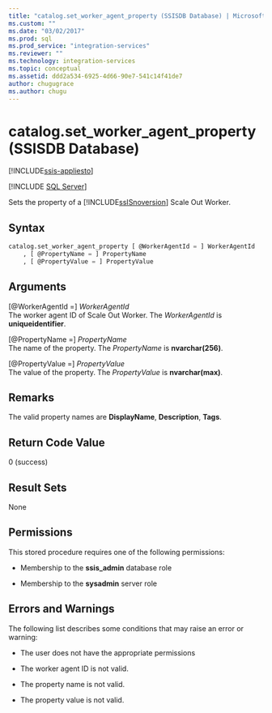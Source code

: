 ```yaml
---
title: "catalog.set_worker_agent_property (SSISDB Database) | Microsoft Docs"
ms.custom: ""
ms.date: "03/02/2017"
ms.prod: sql
ms.prod_service: "integration-services"
ms.reviewer: ""
ms.technology: integration-services
ms.topic: conceptual
ms.assetid: ddd2a534-6925-4d66-90e7-541c14f41de7
author: chugugrace
ms.author: chugu
---
```

# catalog.set_worker_agent_property (SSISDB Database)

[!INCLUDE[ssis-appliesto](../../includes/applies-to-version/sqlserver-ssis.md)]


[!INCLUDE [SQL Server](../../includes/applies-to-version/sqlserver.md)]

Sets the property of a [!INCLUDE[ssISnoversion](../../includes/ssisnoversion-md.md)] Scale Out Worker.

## Syntax

```sql
catalog.set_worker_agent_property [ @WorkerAgentId = ] WorkerAgentId
    , [ @PropertyName = ] PropertyName
    , [ @PropertyValue = ] PropertyValue 
```

## Arguments
[@WorkerAgentId =] *WorkerAgentId*  
The worker agent ID of Scale Out Worker. The *WorkerAgentId* is **uniqueidentifier**.

[@PropertyName =] *PropertyName*  
The name of the property. The *PropertyName* is **nvarchar(256)**.

[@PropertyValue =] *PropertyValue*  
The value of the property. The *PropertyValue* is **nvarchar(max)**.

## Remarks
The valid property names are **DisplayName**, **Description**, **Tags**.

## Return Code Value  
 0 (success)  
  
## Result Sets  
 None  

## Permissions  
 This stored procedure requires one of the following permissions:  
  
-   Membership to the **ssis_admin** database role  
  
-   Membership to the **sysadmin** server role

## Errors and Warnings
  The following list describes some conditions that may raise an error or warning:  
  
-   The user does not have the appropriate permissions 

-   The worker agent ID is not valid.

-   The property name is not valid.

-   The property value is not valid.  

